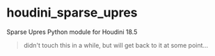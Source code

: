 # houdini_sparse_upres
Sparse Upres Python module for Houdini 18.5

> didn't touch this in a while, but will get back to it at some point...

